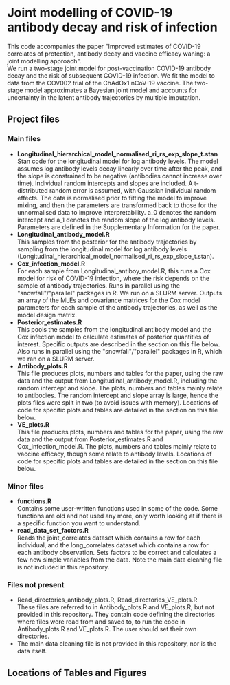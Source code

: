 # Joint modelling of COVID-19 antibody decay and risk of infection
This code accompanies the paper "Improved estimates of COVID-19 correlates of protection, antibody decay and vaccine efficacy waning: a joint modelling approach". \
We run a two-stage joint model for post-vaccination COVID-19 antibody decay and the risk of subsequent COVID-19 infection. We fit the model to data from the COV002 trial of the ChAdOx1 nCoV-19 vaccine. The two-stage model approximates a Bayesian joint model and accounts for uncertainty in the latent antibody trajectories by multiple imputation.
## Project files
### Main files
 - **Longitudinal_hierarchical_model_normalised_ri_rs_exp_slope_t.stan** \
   Stan code for the longitudinal model for log antibody levels. The model assumes log antibody levels decay linearly over time after the peak, and the slope is constrained to be negative (antibodies cannot increase over time). Individual random intercepts and slopes are included. A t-distributed random error is assumed, with Gaussian individual random effects. The data is normalised prior to fitting the model to improve mixing, and then the parameters are transformed back to those for the unnormalised data to improve interpretability. a_0 denotes the random intercept and a_1 denotes the random slope of the log antibody levels. Parameters are defined in the Supplementary Information for the paper.
 - **Longitudinal_antibody_model.R** \
   This samples from the posterior for the antibody trajectories by sampling from the longitudinal model for log antibody levels (Longitudinal_hierarchical_model_normalised_ri_rs_exp_slope_t.stan).
 - **Cox_infection_model.R** \
   For each sample from Longitudinal_antiboy_model.R, this runs a Cox model for risk of COVID-19 infection, where the risk depends on the sample of antibody trajectories. Runs in parallel using the "snowfall"/"parallel" packages in R. We run on a SLURM server. Outputs an array of the MLEs and covariance matrices for the Cox model parameters for each sample of the antibody trajectories, as well as the model design matrix.
 - **Posterior_estimates.R** \
   This pools the samples from the longitudinal antibody model and the Cox infection model to calculate estimates of posterior quantities of interest. Specific outputs are described in the section on this file below. Also runs in parallel using the "snowfall"/"parallel" packages in R, which we ran on a SLURM server.
 - **Antibody_plots.R** \
This file produces plots, numbers and tables for the paper, using the raw data and the output from Longitudinal_antibody_model.R, including the random intercept and slope. The plots, numbers and tables mainly relate to antibodies. The random intercept and slope array is large, hence the plots files were split in two (to avoid issues with memory). Locations of code for specific plots and tables are detailed in the section on this file below.
 - **VE_plots.R** \
This file produces plots, numbers and tables for the paper, using the raw data and the output from Posterior_estimates.R and Cox_infection_model.R. The plots, numbers and tables mainly relate to vaccine efficacy, though some relate to antibody levels. Locations of code for specific plots and tables are detailed in the section on this file below.
### Minor files
 - **functions.R** \
   Contains some user-written functions used in some of the code. Some functions are old and not used any more, only worth looking at if there is a specific function you want to understand.
 - **read_data_set_factors.R** \
   Reads the joint_correlates dataset which contains a row for each individual, and the long_correlates dataset which contains a row for each antibody observation. Sets factors to be correct and calculates a few new simple variables from the data. Note the main data cleaning file is not included in this repository.
### Files not present
 - Read_directories_antibody_plots.R, Read_directories_VE_plots.R \
   These files are referred to in Antibody_plots.R and VE_plots.R, but not provided in this repository. They contain code defining the directories where files were read from and saved to, to run the code in Antibody_plots.R and VE_plots.R. The user should set their own directories.
 - The main data cleaning file is not provided in this repository, nor is the data itself.

## Locations of Tables and Figures

